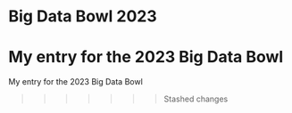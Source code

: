 # Big Data Bowl 2023
My entry for the 2023 Big Data Bowl
=======
My entry for the 2023 Big Data Bowl
>>>>>>> Stashed changes
